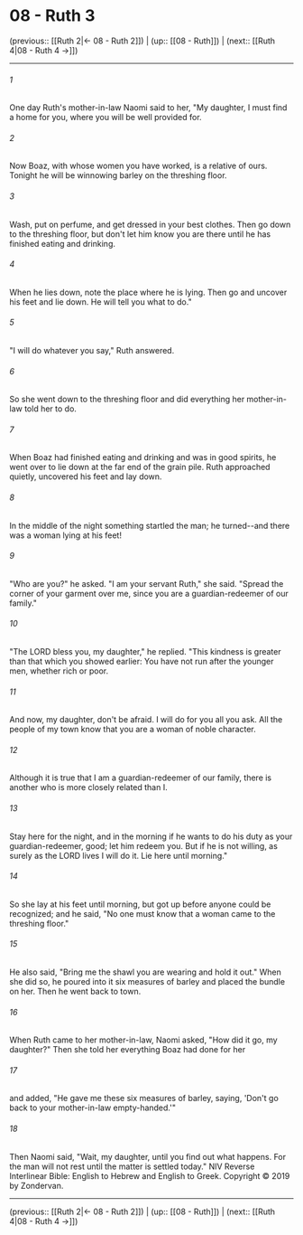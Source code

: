 # 08 - Ruth 3

(previous:: [[Ruth 2|← 08 - Ruth 2]]) | (up:: [[08 - Ruth]]) | (next:: [[Ruth 4|08 - Ruth 4 →]])

***


###### 1 
One day Ruth's mother-in-law Naomi said to her, "My daughter, I must find a home for you, where you will be well provided for. 

###### 2 
Now Boaz, with whose women you have worked, is a relative of ours. Tonight he will be winnowing barley on the threshing floor. 

###### 3 
Wash, put on perfume, and get dressed in your best clothes. Then go down to the threshing floor, but don't let him know you are there until he has finished eating and drinking. 

###### 4 
When he lies down, note the place where he is lying. Then go and uncover his feet and lie down. He will tell you what to do." 

###### 5 
"I will do whatever you say," Ruth answered. 

###### 6 
So she went down to the threshing floor and did everything her mother-in-law told her to do. 

###### 7 
When Boaz had finished eating and drinking and was in good spirits, he went over to lie down at the far end of the grain pile. Ruth approached quietly, uncovered his feet and lay down. 

###### 8 
In the middle of the night something startled the man; he turned--and there was a woman lying at his feet! 

###### 9 
"Who are you?" he asked. "I am your servant Ruth," she said. "Spread the corner of your garment over me, since you are a guardian-redeemer of our family." 

###### 10 
"The LORD bless you, my daughter," he replied. "This kindness is greater than that which you showed earlier: You have not run after the younger men, whether rich or poor. 

###### 11 
And now, my daughter, don't be afraid. I will do for you all you ask. All the people of my town know that you are a woman of noble character. 

###### 12 
Although it is true that I am a guardian-redeemer of our family, there is another who is more closely related than I. 

###### 13 
Stay here for the night, and in the morning if he wants to do his duty as your guardian-redeemer, good; let him redeem you. But if he is not willing, as surely as the LORD lives I will do it. Lie here until morning." 

###### 14 
So she lay at his feet until morning, but got up before anyone could be recognized; and he said, "No one must know that a woman came to the threshing floor." 

###### 15 
He also said, "Bring me the shawl you are wearing and hold it out." When she did so, he poured into it six measures of barley and placed the bundle on her. Then he went back to town. 

###### 16 
When Ruth came to her mother-in-law, Naomi asked, "How did it go, my daughter?" Then she told her everything Boaz had done for her 

###### 17 
and added, "He gave me these six measures of barley, saying, 'Don't go back to your mother-in-law empty-handed.'" 

###### 18 
Then Naomi said, "Wait, my daughter, until you find out what happens. For the man will not rest until the matter is settled today." NIV Reverse Interlinear Bible: English to Hebrew and English to Greek. Copyright © 2019 by Zondervan.

***

(previous:: [[Ruth 2|← 08 - Ruth 2]]) | (up:: [[08 - Ruth]]) | (next:: [[Ruth 4|08 - Ruth 4 →]])

